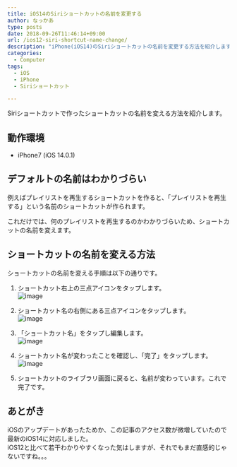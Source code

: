 ```yaml
---
title: iOS14のSiriショートカットの名前を変更する
author: なっかあ
type: posts
date: 2018-09-26T11:46:14+09:00
url: /ios12-siri-shortcut-name-change/
description: "iPhone(iOS14)のSiriショートカットの名前を変更する方法を紹介します。"
categories:
  - Computer
tags:
  - iOS
  - iPhone
  - Siriショートカット

---
```

Siriショートカットで作ったショートカットの名前を変える方法を紹介します。

## 動作環境

- iPhone7 (iOS 14.0.1)

## デフォルトの名前はわかりづらい

例えばプレイリストを再生するショートカットを作ると、「プレイリストを再生する」という名前のショートカットが作られます。
  
これだけでは、何のプレイリストを再生するのかわかりづらいため、ショートカットの名前を変えます。

## ショートカットの名前を変える方法

ショートカットの名前を変える手順は以下の通りです。

1. ショートカット右上の三点アイコンをタップします。  
![image](/img/post/20200929-1-siri.png)

1. ショートカット名の右側にある三点アイコンをタップします。  
![image](/img/post/20200929-2-siri.png)

1. 「ショートカット名」をタップし編集します。  
![image](/img/post/20200929-3-siri.png)

1. ショートカット名が変わったことを確認し、「完了」をタップします。  
![image](/img/post/20200929-4-siri.png)

1. ショートカットのライブラリ画面に戻ると、名前が変わっています。これで完了です。

## あとがき

iOSのアップデートがあったためか、この記事のアクセス数が微増していたので最新のiOS14に対応しました。  
iOS12と比べて若干わかりやすくなった気はしますが、それでもまだ直感的じゃないですね。。。